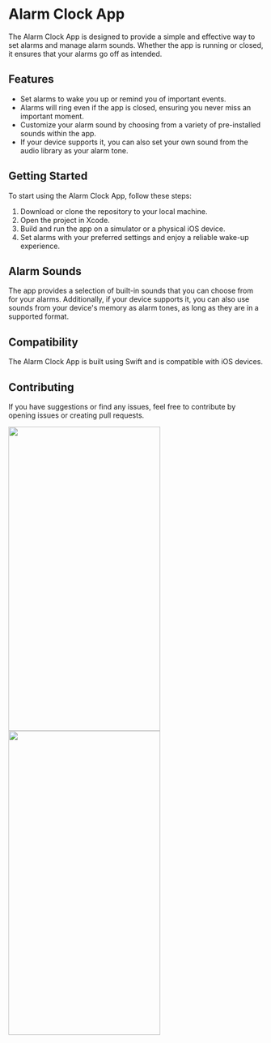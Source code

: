# Alarm Clock App

The Alarm Clock App is designed to provide a simple and effective way to set alarms and manage alarm sounds. Whether the app is running or closed, it ensures that your alarms go off as intended.

## Features

- Set alarms to wake you up or remind you of important events.
- Alarms will ring even if the app is closed, ensuring you never miss an important moment.
- Customize your alarm sound by choosing from a variety of pre-installed sounds within the app.
- If your device supports it, you can also set your own sound from the audio library as your alarm tone.

## Getting Started

To start using the Alarm Clock App, follow these steps:

1. Download or clone the repository to your local machine.
2. Open the project in Xcode.
3. Build and run the app on a simulator or a physical iOS device.
4. Set alarms with your preferred settings and enjoy a reliable wake-up experience.

## Alarm Sounds

The app provides a selection of built-in sounds that you can choose from for your alarms. Additionally, if your device supports it, you can also use sounds from your device's memory as alarm tones, as long as they are in a supported format.

## Compatibility

The Alarm Clock App is built using Swift and is compatible with iOS devices.

## Contributing

If you have suggestions or find any issues, feel free to contribute by opening issues or creating pull requests.


<img src="https://github.com/BarkinSungu/task3_app/assets/73184442/17ddbd01-2c23-44eb-90fe-ea2ccc9157f9"  width="300" height="600" />
<img src="https://github.com/BarkinSungu/task3_app/assets/73184442/4f8abd92-5eef-4dbe-9008-b9df7f1b9c89"  width="300" height="600" />
